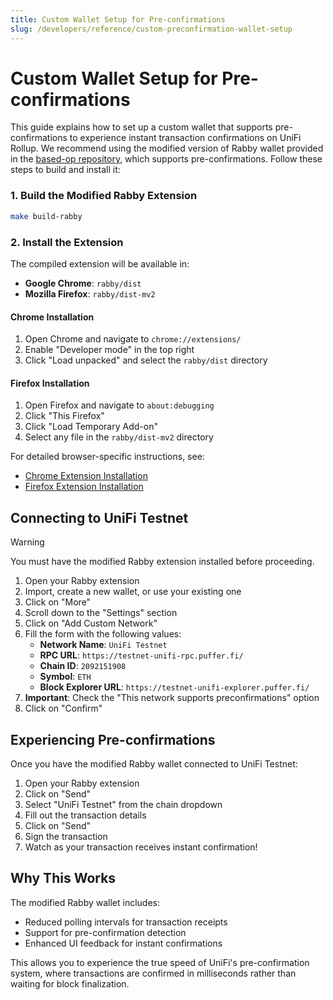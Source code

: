 ```yaml
---
title: Custom Wallet Setup for Pre-confirmations
slug: /developers/reference/custom-preconfirmation-wallet-setup
---
```


# Custom Wallet Setup for Pre-confirmations

This guide explains how to set up a custom wallet that supports pre-confirmations to experience instant transaction confirmations on UniFi Rollup. We recommend using the modified version of Rabby wallet provided in the [based-op repository](https://github.com/gattaca-com/based-op?tab=readme-ov-file#wallets), which supports pre-confirmations. Follow these steps to build and install it:

### 1. Build the Modified Rabby Extension

```sh
make build-rabby
```

### 2. Install the Extension

The compiled extension will be available in:
- **Google Chrome**: `rabby/dist`
- **Mozilla Firefox**: `rabby/dist-mv2`

#### Chrome Installation
1. Open Chrome and navigate to `chrome://extensions/`
2. Enable "Developer mode" in the top right
3. Click "Load unpacked" and select the `rabby/dist` directory

#### Firefox Installation
1. Open Firefox and navigate to `about:debugging`
2. Click "This Firefox"
3. Click "Load Temporary Add-on"
4. Select any file in the `rabby/dist-mv2` directory

For detailed browser-specific instructions, see:
- [Chrome Extension Installation](https://developer.chrome.com/docs/extensions/get-started/tutorial/hello-world#load-unpacked)
- [Firefox Extension Installation](https://extensionworkshop.com/documentation/develop/temporary-installation-in-firefox/)

## Connecting to UniFi Testnet

> [!WARNING]
> You must have the modified Rabby extension installed before proceeding.

1. Open your Rabby extension
2. Import, create a new wallet, or use your existing one
3. Click on "More"
4. Scroll down to the "Settings" section
5. Click on "Add Custom Network"
6. Fill the form with the following values:
   - **Network Name**: `UniFi Testnet`
   - **RPC URL**: `https://testnet-unifi-rpc.puffer.fi/`
   - **Chain ID**: `2092151908`
   - **Symbol**: `ETH`
   - **Block Explorer URL**: `https://testnet-unifi-explorer.puffer.fi/`
7. **Important**: Check the "This network supports preconfirmations" option
8. Click on "Confirm"

## Experiencing Pre-confirmations

Once you have the modified Rabby wallet connected to UniFi Testnet:

1. Open your Rabby extension
2. Click on "Send"
3. Select "UniFi Testnet" from the chain dropdown
4. Fill out the transaction details
5. Click on "Send"
6. Sign the transaction
7. Watch as your transaction receives instant confirmation!

## Why This Works

The modified Rabby wallet includes:
- Reduced polling intervals for transaction receipts
- Support for pre-confirmation detection
- Enhanced UI feedback for instant confirmations

This allows you to experience the true speed of UniFi's pre-confirmation system, where transactions are confirmed in milliseconds rather than waiting for block finalization.